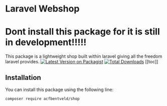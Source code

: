 # Laravel Webshop
# Dont install this package for it is still in development!!!!!
This package is a lightweight shop built within laravel giving all the freedom laravel provides.
[![Latest Version on Packagist](https://img.shields.io/packagist/v/acfbentveld/shop.svg?style=flat-square)](https://packagist.org/packages/acfbentveld/shop)
[![Total Downloads](https://img.shields.io/packagist/dt/acfbentveld/shop.svg?style=flat-square)](https://packagist.org/packages/acfbentveld/shop)
[[toc]]

## Installation
You can install this package using the following line: 
```terminal
composer require acfbentveld/shop
```
